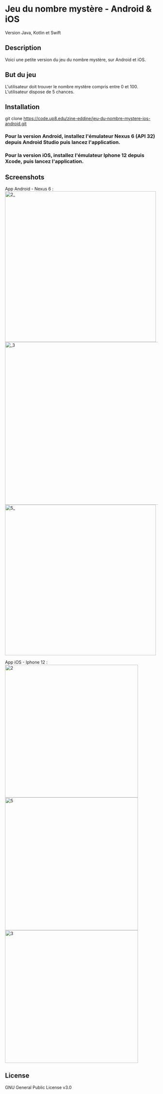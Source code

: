 
# Jeu du nombre mystère - Android & iOS
Version Java, Kotlin et Swift



## Description
Voici une petite version du jeu du nombre mystère, sur Android et iOS.


## But du jeu
L'utilisateur doit trouver le nombre mystère compris entre 0 et 100.
L'utilisateur dispose de 5 chances.


## Installation

git clone https://code.up8.edu/zine-eddine/jeu-du-nombre-mystere-ios-android.git

### Pour la version Android, installez l'émulateur Nexus 6 (API 32) depuis Android Studio puis lancez l'application.
### Pour la version iOS, installez l'émulateur Iphone 12 depuis Xcode, puis lancez l'application.


## Screenshots

App Android - Nexus 6 :
<img width="497" alt="2_" src="https://user-images.githubusercontent.com/92603736/202576527-ab012e7a-ea7d-414c-b29e-cd4f97eddde1.png">
<img width="537" alt="_3" src="https://user-images.githubusercontent.com/92603736/202576555-fe6a7923-74df-43bb-b5d7-bff63715b36e.png">
<img width="497" alt="5_" src="https://user-images.githubusercontent.com/92603736/202576613-585e6048-7389-4307-a94e-62ede7ee78cc.png">

App iOS - Iphone 12 :
<img width="438" alt="2" src="https://user-images.githubusercontent.com/92603736/202576671-a753f823-ed15-4695-b68f-1451048b00b1.png">
<img width="438" alt="5" src="https://user-images.githubusercontent.com/92603736/202576693-fa0fcf07-4cf4-41d5-a8c7-2f5e8b9c1091.png">
<img width="438" alt="3" src="https://user-images.githubusercontent.com/92603736/202576707-755195fc-3f53-4e02-b590-54f5a4e2dc50.png">



## License
GNU General Public License v3.0
